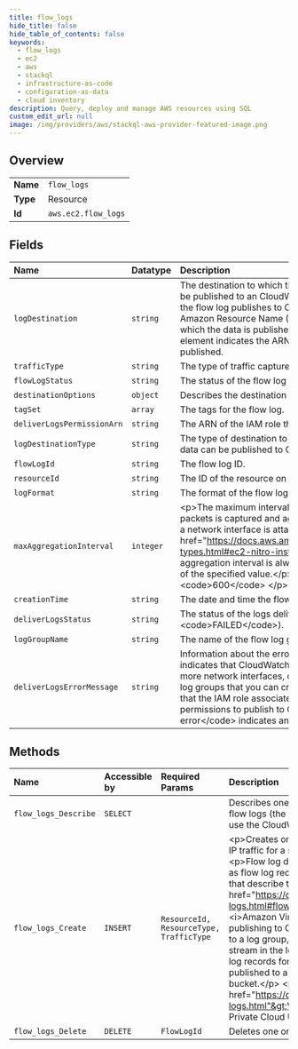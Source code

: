 ```yaml
---
title: flow_logs
hide_title: false
hide_table_of_contents: false
keywords:
  - flow_logs
  - ec2
  - aws    
  - stackql
  - infrastructure-as-code
  - configuration-as-data
  - cloud inventory
description: Query, deploy and manage AWS resources using SQL
custom_edit_url: null
image: /img/providers/aws/stackql-aws-provider-featured-image.png
---
```

  
    

## Overview
<table><tbody>
<tr><td><b>Name</b></td><td><code>flow_logs</code></td></tr>
<tr><td><b>Type</b></td><td>Resource</td></tr>
<tr><td><b>Id</b></td><td><code>aws.ec2.flow_logs</code></td></tr>
</tbody></table>

## Fields
| Name | Datatype | Description |
|:-----|:---------|:------------|
| `logDestination` | `string` | The destination to which the flow log data is published. Flow log data can be published to an CloudWatch Logs log group or an Amazon S3 bucket. If the flow log publishes to CloudWatch Logs, this element indicates the Amazon Resource Name (ARN) of the CloudWatch Logs log group to which the data is published. If the flow log publishes to Amazon S3, this element indicates the ARN of the Amazon S3 bucket to which the data is published. |
| `trafficType` | `string` | The type of traffic captured for the flow log. |
| `flowLogStatus` | `string` | The status of the flow log (&lt;code&gt;ACTIVE&lt;/code&gt;). |
| `destinationOptions` | `object` | Describes the destination options for a flow log. |
| `tagSet` | `array` | The tags for the flow log. |
| `deliverLogsPermissionArn` | `string` | The ARN of the IAM role that posts logs to CloudWatch Logs. |
| `logDestinationType` | `string` | The type of destination to which the flow log data is published. Flow log data can be published to CloudWatch Logs or Amazon S3. |
| `flowLogId` | `string` | The flow log ID. |
| `resourceId` | `string` | The ID of the resource on which the flow log was created. |
| `logFormat` | `string` | The format of the flow log record. |
| `maxAggregationInterval` | `integer` | &lt;p&gt;The maximum interval of time, in seconds, during which a flow of packets is captured and aggregated into a flow log record.&lt;/p&gt; &lt;p&gt;When a network interface is attached to a &lt;a href="https://docs.aws.amazon.com/AWSEC2/latest/UserGuide/instance-types.html#ec2-nitro-instances"&gt;Nitro-based instance&lt;/a&gt;, the aggregation interval is always 60 seconds (1 minute) or less, regardless of the specified value.&lt;/p&gt; &lt;p&gt;Valid Values: &lt;code&gt;60&lt;/code&gt; \| &lt;code&gt;600&lt;/code&gt; &lt;/p&gt; |
| `creationTime` | `string` | The date and time the flow log was created. |
| `deliverLogsStatus` | `string` | The status of the logs delivery (&lt;code&gt;SUCCESS&lt;/code&gt; \| &lt;code&gt;FAILED&lt;/code&gt;). |
| `logGroupName` | `string` | The name of the flow log group. |
| `deliverLogsErrorMessage` | `string` | Information about the error that occurred. &lt;code&gt;Rate limited&lt;/code&gt; indicates that CloudWatch Logs throttling has been applied for one or more network interfaces, or that you've reached the limit on the number of log groups that you can create. &lt;code&gt;Access error&lt;/code&gt; indicates that the IAM role associated with the flow log does not have sufficient permissions to publish to CloudWatch Logs. &lt;code&gt;Unknown error&lt;/code&gt; indicates an internal error. |
## Methods
| Name | Accessible by | Required Params | Description |
|:-----|:--------------|:----------------|:------------|
| `flow_logs_Describe` | `SELECT` |  | Describes one or more flow logs. To view the information in your flow logs (the log streams for the network interfaces), you must use the CloudWatch Logs console or the CloudWatch Logs API. |
| `flow_logs_Create` | `INSERT` | `ResourceId, ResourceType, TrafficType` | &lt;p&gt;Creates one or more flow logs to capture information about IP traffic for a specific network interface, subnet, or VPC. &lt;/p&gt; &lt;p&gt;Flow log data for a monitored network interface is recorded as flow log records, which are log events consisting of fields that describe the traffic flow. For more information, see &lt;a href="https://docs.aws.amazon.com/vpc/latest/userguide/flow-logs.html#flow-log-records"&gt;Flow log records&lt;/a&gt; in the &lt;i&gt;Amazon Virtual Private Cloud User Guide&lt;/i&gt;.&lt;/p&gt; &lt;p&gt;When publishing to CloudWatch Logs, flow log records are published to a log group, and each network interface has a unique log stream in the log group. When publishing to Amazon S3, flow log records for all of the monitored network interfaces are published to a single log file object that is stored in the specified bucket.&lt;/p&gt; &lt;p&gt;For more information, see &lt;a href="https://docs.aws.amazon.com/vpc/latest/userguide/flow-logs.html"&gt;VPC Flow Logs&lt;/a&gt; in the &lt;i&gt;Amazon Virtual Private Cloud User Guide&lt;/i&gt;.&lt;/p&gt; |
| `flow_logs_Delete` | `DELETE` | `FlowLogId` | Deletes one or more flow logs. |
